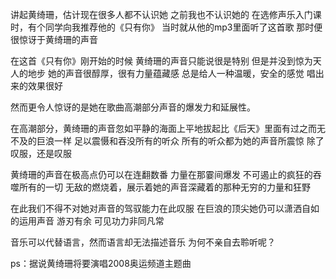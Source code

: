 讲起黄绮珊，估计现在很多人都不认识她
之前我也不认识她的
在选修声乐入门课时，有个同学向我推荐他的《只有你》
当时就从他的mp3里面听了这首歌
那时便很惊讶于黄绮珊的声音

在这首《只有你》刚开始的时候
黄绮珊的声音只能说很是特别
但是并没到惊为天人的地步
她的声音很醇厚，很有力量蕴藏感
总是给人一种温暖，安全的感觉
唱出来的效果很好
 
 
然而更令人惊讶的是她在歌曲高潮部分声音的爆发力和延展性。
 
 
在高潮部分，黄绮珊的声音忽如平静的海面上平地拔起比《后天》里面有过之而无不及的巨浪一样
足以震慑和吞没所有的听众
所有的听众都为她的声音所震惊
除了叹服，还是叹服
 
黄绮珊的声音在极高点仍可以在连翻数番
力量在那霎间爆发
不可遏止的疯狂的吞噬所有的一切
无敌的燃烧着，展示着她的声音深藏着的那种无穷的力量和狂野
 
在此我们不得不对她对声音的驾驭能力在此叹服
在巨浪的顶尖她仍可以潇洒自如的运用声音
游刃有余
可见功力非同凡常

音乐可以代替语言，然而语言却无法描述音乐
为何不亲自去聆听呢？
 
 
ps：据说黄绮珊将要演唱2008奥运频道主题曲
<!-- ##{"timestamp":1159520085}## -->